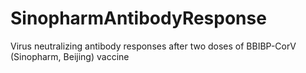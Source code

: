 # SinopharmAntibodyResponse
Virus neutralizing antibody responses after two doses of BBIBP-CorV (Sinopharm, Beijing) vaccine
